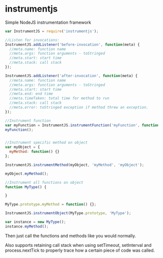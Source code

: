# instrumentjs
Simple NodeJS instrumentation framework

```Javascript
var InstrumentJS = require('instrumentjs');

//Listen for invocations: 
InstrumentJS.addListener('before-invocation', function(meta) {
  //meta.name: function name
  //meta.args: function arguments - toStringed
  //meta.start: start time
  //meta.stack: call stack
});

InstrumentJS.addListener('after-invocation', function(meta) {
  //meta.name: function name
  //meta.args: function arguments - toStringed
  //meta.start: start time
  //meta.end: end time
  //meta.timeTaken: total time for method to run
  //meta.stack: call stack
  //meta.error: toStringed exception if method threw an exception.
});

//Instrument function
var myFunction = InstrumentJS.instrumentFunction('myFunction', function() {});
myFunction();


//Instrument specific method on object
var myObject = {
  myMethod: function() {}
};

InstrumentJS.instrumentMethod(myObject, 'myMethod', 'myObject');

myObject.myMethod();

//Instrument all functions on object
function MyType() {

}

MyType.prototype.myMethod = function() {};

InstrumentJS.instrumentObject(MyType.prototype, 'MyType');

var instance = new MyType();
instance.myMethod();

```

Then just call the functions and methods like you would normally. 

Also supports retaining call stack when using setTimeout, setInterval and process.nextTick to properly trace how a certain piece of code was called.
